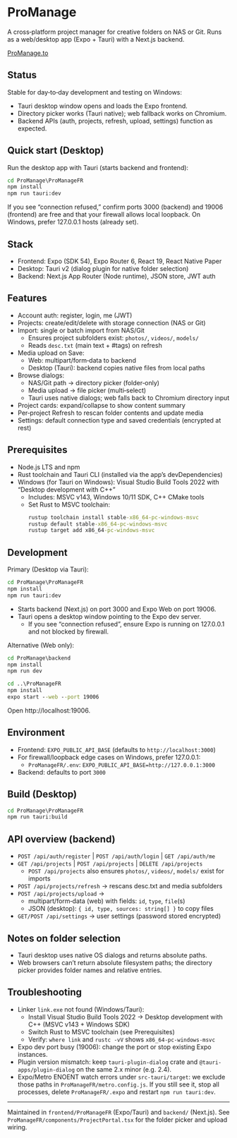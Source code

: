# ProManage

A cross‑platform project manager for creative folders on NAS or Git. Runs as a web/desktop app (Expo + Tauri) with a Next.js backend.

[ProManage.to](https://promanage.to "ProManage — Project Storage & Portfolio Updates")

## Status

Stable for day‑to‑day development and testing on Windows:
- Tauri desktop window opens and loads the Expo frontend.
- Directory picker works (Tauri native); web fallback works on Chromium.
- Backend APIs (auth, projects, refresh, upload, settings) function as expected.

## Quick start (Desktop)

Run the desktop app with Tauri (starts backend and frontend):

```cmd
cd ProManage\ProManageFR
npm install
npm run tauri:dev
```

If you see “connection refused,” confirm ports 3000 (backend) and 19006 (frontend) are free and that your firewall allows local loopback. On Windows, prefer 127.0.0.1 hosts (already set).

## Stack

- Frontend: Expo (SDK 54), Expo Router 6, React 19, React Native Paper
- Desktop: Tauri v2 (dialog plugin for native folder selection)
- Backend: Next.js App Router (Node runtime), JSON store, JWT auth

## Features

- Account auth: register, login, me (JWT)
- Projects: create/edit/delete with storage connection (NAS or Git)
- Import: single or batch import from NAS/Git
	- Ensures project subfolders exist: `photos/`, `videos/`, `models/`
	- Reads `desc.txt` (main text + #tags) on refresh
- Media upload on Save:
	- Web: multipart/form‑data to backend
	- Desktop (Tauri): backend copies native files from local paths
- Browse dialogs:
	- NAS/Git path → directory picker (folder‑only)
	- Media upload → file picker (multi‑select)
	- Tauri uses native dialogs; web falls back to Chromium directory input
- Project cards: expand/collapse to show content summary
- Per‑project Refresh to rescan folder contents and update media
- Settings: default connection type and saved credentials (encrypted at rest)

## Prerequisites

- Node.js LTS and npm
- Rust toolchain and Tauri CLI (installed via the app’s devDependencies)
- Windows (for Tauri on Windows): Visual Studio Build Tools 2022 with “Desktop development with C++”
	- Includes: MSVC v143, Windows 10/11 SDK, C++ CMake tools
	- Set Rust to MSVC toolchain:
		```cmd
		rustup toolchain install stable-x86_64-pc-windows-msvc
		rustup default stable-x86_64-pc-windows-msvc
		rustup target add x86_64-pc-windows-msvc
		```

## Development

Primary (Desktop via Tauri):

```cmd
cd ProManage\ProManageFR
npm install
npm run tauri:dev
```

- Starts backend (Next.js) on port 3000 and Expo Web on port 19006.
- Tauri opens a desktop window pointing to the Expo dev server.
	- If you see “connection refused”, ensure Expo is running on 127.0.0.1 and not blocked by firewall.

Alternative (Web only):

```cmd
cd ProManage\backend
npm install
npm run dev

cd ..\ProManageFR
npm install
expo start --web --port 19006
```

Open http://localhost:19006.

## Environment

- Frontend: `EXPO_PUBLIC_API_BASE` (defaults to `http://localhost:3000`)
- For firewall/loopback edge cases on Windows, prefer 127.0.0.1:
	- `ProManageFR/.env`: `EXPO_PUBLIC_API_BASE=http://127.0.0.1:3000`
- Backend: defaults to port `3000`

## Build (Desktop)

```cmd
cd ProManage\ProManageFR
npm run tauri:build
```

## API overview (backend)

- `POST /api/auth/register` | `POST /api/auth/login` | `GET /api/auth/me`
- `GET /api/projects` | `POST /api/projects` | `DELETE /api/projects`
	- `POST /api/projects` also ensures `photos/`, `videos/`, `models/` exist for imports
- `POST /api/projects/refresh` → rescans desc.txt and media subfolders
- `POST /api/projects/upload` →
	- multipart/form‑data (web) with fields: `id`, `type`, `file`(s)
	- JSON (desktop): `{ id, type, sources: string[] }` to copy files
- `GET/POST /api/settings` → user settings (password stored encrypted)

## Notes on folder selection

- Tauri desktop uses native OS dialogs and returns absolute paths.
- Web browsers can’t return absolute filesystem paths; the directory picker provides folder names and relative entries.

## Troubleshooting

- Linker `link.exe` not found (Windows/Tauri):
	- Install Visual Studio Build Tools 2022 → Desktop development with C++ (MSVC v143 + Windows SDK)
	- Switch Rust to MSVC toolchain (see Prerequisites)
	- Verify: `where link` and `rustc -vV` shows `x86_64-pc-windows-msvc`
- Expo dev port busy (19006): change the port or stop existing Expo instances.
- Plugin version mismatch: keep `tauri-plugin-dialog` crate and `@tauri-apps/plugin-dialog` on the same 2.x minor (e.g. 2.4).
- Expo/Metro ENOENT watch errors under `src-tauri/target`: we exclude those paths in `ProManageFR/metro.config.js`. If you still see it, stop all processes, delete `ProManageFR/.expo` and restart `npm run tauri:dev`.

---

Maintained in `frontend/ProManageFR` (Expo/Tauri) and `backend/` (Next.js). See `ProManageFR/components/ProjectPortal.tsx` for the folder picker and upload wiring.
